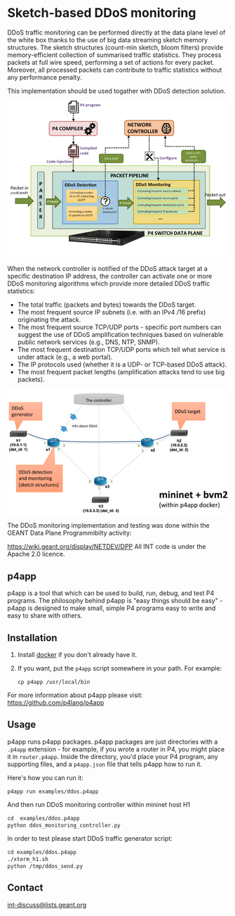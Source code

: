 Sketch-based DDoS monitoring
======

DDoS traffic monitoring can be performed directly at the data plane level of the white box thanks to the use of big data streaming sketch memory structures. 
The sketch structures (count-min sketch, bloom filters) provide memory-efficient collection of summarised traffic statistics. They process packets at full wire speed, performing a set of actions for every packet. Moreover, all processed packets can contribute to traffic statistics without any performance penalty. 

This implementation should be used togather with DDoS detection solution.

![INT workflow](docs/ddos_detection_and_monitoring.png)

When the network controller is notified of the DDoS attack target at a specific destination IP address, the controller can activate one or more DDoS monitoring algorithms which provide more detailed DDoS traffic statistics:
-	The total traffic (packets and bytes) towards the DDoS target.
-	The most frequent source IP subnets (i.e. with an IPv4 /16 prefix) originating the attack.
-	The most frequent source TCP/UDP ports - specific port numbers can suggest the use of DDoS amplification techniques based on vulnerable public network services (e.g., DNS, NTP, SNMP).
-	The most frequent destination TCP/UDP ports which tell what service is under attack (e.g., a web portal).
-	The IP protocols used (whether it is a UDP- or TCP-based DDoS attack).
-	The most frequent packet lengths (amplification attacks tend to use big packets).

![INT workflow](docs/DDoS_monitoring.png)

The DDoS monitoring implementation and testing was done within the GEANT Data Plane Programmibilty activity:

https://wiki.geant.org/display/NETDEV/DPP
All INT code is under the Apache 2.0 licence.


p4app
-----

p4app is a tool that which can be used to build, run, debug, and test P4 programs. The philosophy behind p4app is "easy things should be easy" - p4app is designed to make small, simple P4 programs easy to write and easy to share with others.



Installation
------------

1. Install [docker](https://docs.docker.com/engine/installation/) if you don't already have it.

2. If you want, put the `p4app` script somewhere in your path. For example:

    ```
    cp p4app /usr/local/bin
    ```

For more information about p4app please visit: https://github.com/p4lang/p4app


Usage
-------

p4app runs p4app packages. p4app packages are just directories with a `.p4app`
extension - for example, if you wrote a router in P4, you might place it in
`router.p4app`. Inside the directory, you'd place your P4 program, any
supporting files, and a `p4app.json` file that tells p4app how to run it.

Here's how you can run it:

```
p4app run examples/ddos.p4app
```

And then run DDoS monitoring controller within mininet host H1 

```
cd  examples/ddos.p4app
python ddos_monitoring_controller.py
```

In order to test please start DDoS traffic generator script:
```
cd examples/ddos.p4app
./xterm_h1.sh
python /tmp/ddos_send.py
```



Contact
---------
int-discuss@lists.geant.org



